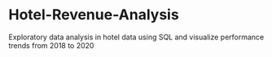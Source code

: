 # Hotel-Revenue-Analysis
Exploratory data analysis in hotel data using SQL and visualize performance trends from 2018 to 2020
